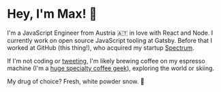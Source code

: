 # Hey, I'm Max! 👋

I'm a JavaScript Engineer from Austria 🇦🇹 in love with React and Node. I currently work on open source JavaScript tooling at Gatsby. Before that I worked at GitHub (this thing!), who acquired my startup [Spectrum](https://github.com/withspectrum/spectrum).

If I'm not coding or [tweeting](https://twitter.com/mxstbr), I'm likely brewing coffee on my espresso machine (I'm a [huge specialty coffee geek](https://github.com/mxstbr/ama/issues/46)), exploring the world or skiing.

My drug of choice? Fresh, white powder snow. 🤙
